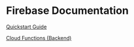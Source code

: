 # Firebase Documentation

[Quickstart Guide](https://firebase.google.com/docs/hosting/quickstart)

[Cloud Functions (Backend)](https://firebase.google.com/docs/hosting/functions)
